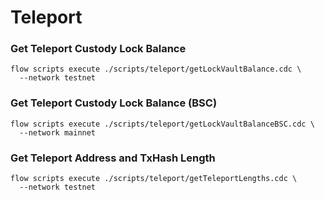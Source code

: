 # Teleport
### Get Teleport Custody Lock Balance
```
flow scripts execute ./scripts/teleport/getLockVaultBalance.cdc \
  --network testnet
```

### Get Teleport Custody Lock Balance (BSC)
```
flow scripts execute ./scripts/teleport/getLockVaultBalanceBSC.cdc \
  --network mainnet
```

### Get Teleport Address and TxHash Length
```
flow scripts execute ./scripts/teleport/getTeleportLengths.cdc \
  --network testnet
```
